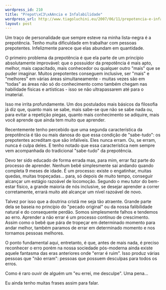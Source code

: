 ```yaml
--- 
wordpress_id: 210
title: "Prepot\xC3\xAAncia e Infalabilidade"
wordpress_url: http://www.tiagoluchini.eu/2007/06/11/prepotencia-e-infalabilidade/
layout: post
---
```

Um traço de personalidade que sempre esteve na minha lista-negra é a prepotência. Tenho muita dificuldade em trabalhar com pessoas prepotentes. Infelizmente parece que elas abundam em quantidade.

O primeiro problema da prepotência é que ela parte de um princípio absolutamente improvável: que o possuidor da prepotência é mais apto, melhor, mais capacitado, mais conhecedor ou qualquer outro "mais" que se puder imaginar. Muitos prepotentes conseguem inclusive, ser "mais" e "melhores" em várias áreas simultaneamente - muitas vezes são em "todas" as áreas não só do conhecimento como também chegam nas habilidade físicas e artísticas - isso se não ultrapassarem até para o imaterial.

Isso me irrita profundamente. Um dos postulados mais básicos da filosofia já diz que, quanto mais se sabe, mais sabe-se que não se sabe nada ou, para evitar a repetição piegas, quanto mais conhecimento se adiquire, mais você aprende que ainda tem muito que aprender.

Recentemente tenho percebido que uma segunda característica da prepotência é tão ou mais danosa do que essa condição de "sabe-tudo": os prepotentes acreditam que são infalíveis. Eles nunca erram. Ou, se erram, nunca é culpa deles. E tenho notado que essa característica nem sempre vem acompanhada do tradicional "sabe-tudo" da prepotência.

Devo ter sido educado de forma errada mas, para mim, errar faz parte do processo de aprender. Nenhum bebê simplesmente sai andando quando completa 9 meses de idade. É um processo: existe o engatinhar, muitas quedas, muitas tropeçadas... para, só depois de muito tempo, conseguir alcançar um estágio razoável de locomoção. Segundo o meu tutor do bem-estar físico, a grande maioria de nós inclusive, se desejar aprender a correr corretamente, errará muito até alcançar um nível razoável de novo.

Talvez por isso que a doutrina cristã me seja tão atraente. Grande parte dela se baseia no princípio do "pecado original" ou da nossa falibilidade natural e do consequente perdão. Somos simplesmente falhos e tendemos ao erro. Aprender a não errar é um processo contínuo de crescimento. Assim como o bebê que pára de tropeçar em determinado momento para andar melhor, também paramos de errar em determinado momento e nos tornamos pessoas melhores.

O ponto fundamental aqui, entretanto, é que, antes de mais nada, é preciso reconhecer o erro porém na nossa sociedade pós-moderna ainda existe aquele fantasma das eras anteriores onde "errar é ruim". Isso produz várias pessoas que "não erram": pessoas que possuem desculpas para todos os erros.

Como é raro ouvir de alguém um "eu errei, me desculpe". Uma pena...

Eu ainda tenho muitas frases assim para falar.
